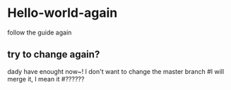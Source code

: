 # Hello-world-again
follow the guide again
## try to change again?
dady have enought now~!
I don't want to change the master branch
#I will merge it, I mean it
#??????